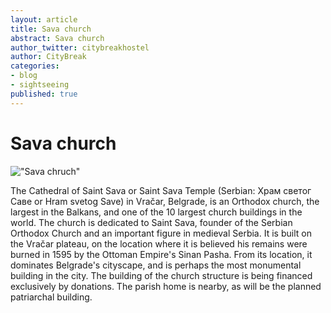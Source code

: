 ```yaml
---
layout: article
title: Sava church
abstract: Sava church
author_twitter: citybreakhostel
author: CityBreak
categories:
- blog
- sightseeing
published: true
---
```



# Sava church
!["Sava chruch"](http://farm4.staticflickr.com/3549/3770037751_9142ab41b1_z.jpg)

The Cathedral of Saint Sava or Saint Sava Temple (Serbian: Храм светог Саве or Hram svetog Save) in Vračar, Belgrade, is an Orthodox church, the largest in the Balkans, and one of the 10 largest church buildings in the world. The church is dedicated to Saint Sava, founder of the Serbian Orthodox Church and an important figure in medieval Serbia. It is built on the Vračar plateau, on the location where it is believed his remains were burned in 1595 by the Ottoman Empire's Sinan Pasha. From its location, it dominates Belgrade's cityscape, and is perhaps the most monumental building in the city. The building of the church structure is being financed exclusively by donations. The parish home is nearby, as will be the planned patriarchal building.
